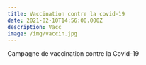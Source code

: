 ```yaml
---
title: Vaccination contre la covid-19
date: 2021-02-10T14:56:00.000Z
description: Vacc
image: /img/vaccin.jpg
---
```

Campagne de vaccination contre la Covid-19